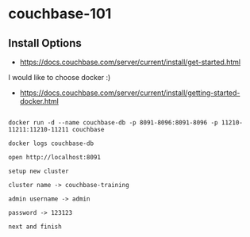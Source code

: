 # couchbase-101



## Install Options

- https://docs.couchbase.com/server/current/install/get-started.html

I would like to choose docker :)

- https://docs.couchbase.com/server/current/install/getting-started-docker.html

```

docker run -d --name couchbase-db -p 8091-8096:8091-8096 -p 11210-11211:11210-11211 couchbase

docker logs couchbase-db

open http://localhost:8091

setup new cluster

cluster name -> couchbase-training

admin username -> admin

password -> 123123

next and finish

```
